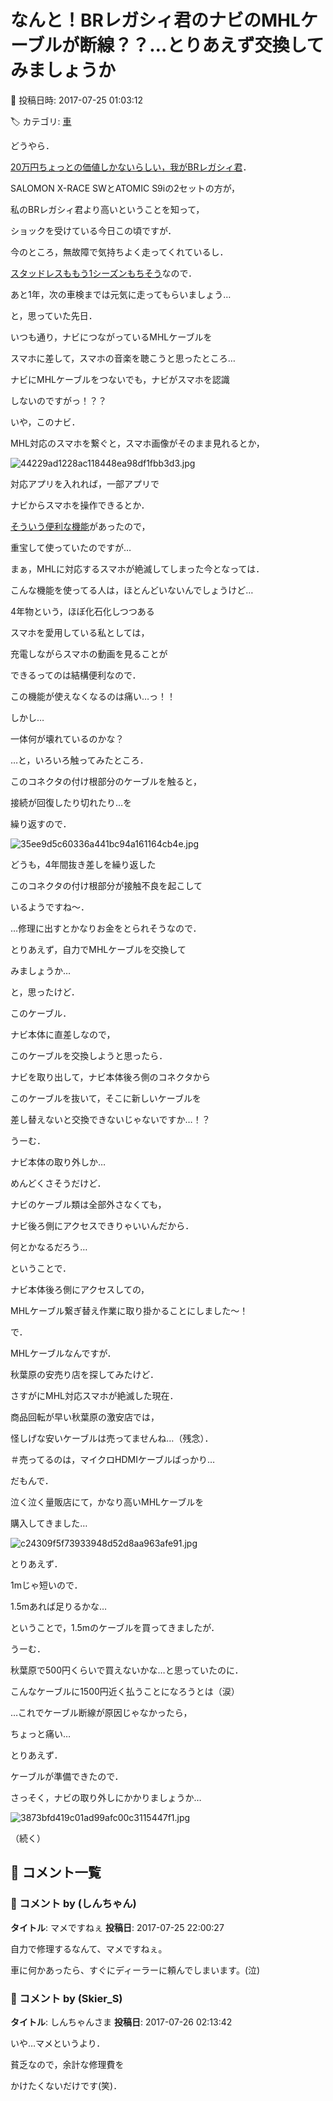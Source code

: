 # なんと！BRレガシィ君のナビのMHLケーブルが断線？？…とりあえず交換してみましょうか

📅 投稿日時: 2017-07-25 01:03:12

🏷️ カテゴリ: [車](cba0e8330b3f2ded7c1addfacc75d4547.md)

どうやら．


[20万円ちょっとの価値しかないらしい，我がBRレガシィ君](ebbdfac4fe15e7e06f42e85ab22c73028.md)．


SALOMON X-RACE SWとATOMIC S9iの2セットの方が，


私のBRレガシィ君より高いということを知って，


ショックを受けている今日この頃ですが．





今のところ，無故障で気持ちよく走ってくれているし．


[スタッドレスももう1シーズンもちそう](e055b5b744b654941d93c40de1fad1b0b.md)なので．


あと1年，次の車検までは元気に走ってもらいましょう…





と，思っていた先日．


いつも通り，ナビにつながっているMHLケーブルを


スマホに差して，スマホの音楽を聴こうと思ったところ…


ナビにMHLケーブルをつないでも，ナビがスマホを認識


しないのですがっ！？？





いや，このナビ．


MHL対応のスマホを繋ぐと，スマホ画像がそのまま見れるとか，




![44229ad1228ac118448ea98df1fbb3d3.jpg](images/44229ad1228ac118448ea98df1fbb3d3.jpg)




対応アプリを入れれば，一部アプリで


ナビからスマホを操作できるとか．


[そういう便利な機能](e77372286f63d3c7349bdd76792726f78.md)があったので，


重宝して使っていたのですが…





まぁ，MHLに対応するスマホが絶滅してしまった今となっては．


こんな機能を使ってる人は，ほとんどいないんでしょうけど…


4年物という，ほぼ化石化しつつある


スマホを愛用している私としては，


充電しながらスマホの動画を見ることが


できるってのは結構便利なので．


この機能が使えなくなるのは痛い…っ！！





しかし…


一体何が壊れているのかな？


…と，いろいろ触ってみたところ．


このコネクタの付け根部分のケーブルを触ると，


接続が回復したり切れたり…を


繰り返すので．




![35ee9d5c60336a441bc94a161164cb4e.jpg](images/35ee9d5c60336a441bc94a161164cb4e.jpg)




どうも，4年間抜き差しを繰り返した


このコネクタの付け根部分が接触不良を起こして


いるようですね～．





…修理に出すとかなりお金をとられそうなので．


とりあえず，自力でMHLケーブルを交換して


みましょうか…





と，思ったけど．


このケーブル．


ナビ本体に直差しなので，


このケーブルを交換しようと思ったら．





ナビを取り出して，ナビ本体後ろ側のコネクタから


このケーブルを抜いて，そこに新しいケーブルを


差し替えないと交換できないじゃないですか…！？





うーむ．


ナビ本体の取り外しか…


めんどくさそうだけど．


ナビのケーブル類は全部外さなくても，


ナビ後ろ側にアクセスできりゃいいんだから．


何とかなるだろう…





ということで．


ナビ本体後ろ側にアクセスしての，


MHLケーブル繋ぎ替え作業に取り掛かることにしました～！





で．


MHLケーブルなんですが．


秋葉原の安売り店を探してみたけど．


さすがにMHL対応スマホが絶滅した現在．


商品回転が早い秋葉原の激安店では，


怪しげな安いケーブルは売ってませんね…（残念）．


＃売ってるのは，マイクロHDMIケーブルばっかり…





だもんで．


泣く泣く量販店にて，かなり高いMHLケーブルを


購入してきました…




![c24309f5f73933948d52d8aa963afe91.jpg](images/c24309f5f73933948d52d8aa963afe91.jpg)




とりあえず．


1mじゃ短いので．


1.5mあれば足りるかな…


ということで，1.5mのケーブルを買ってきましたが．


うーむ．


秋葉原で500円くらいで買えないかな…と思っていたのに．


こんなケーブルに1500円近く払うことになろうとは（涙）


…これでケーブル断線が原因じゃなかったら，


ちょっと痛い…





とりあえず．


ケーブルが準備できたので．


さっそく，ナビの取り外しにかかりましょうか…




![3873bfd419c01ad99afc00c3115447f1.jpg](images/3873bfd419c01ad99afc00c3115447f1.jpg)







（続く）

## 💬 コメント一覧

### 💬 コメント by (しんちゃん)
**タイトル**: マメですねぇ
**投稿日**: 2017-07-25 22:00:27

自力で修理するなんて、マメですねぇ。

車に何かあったら、すぐにディーラーに頼んでしまいます。(泣)

### 💬 コメント by (Skier_S)
**タイトル**: しんちゃんさま
**投稿日**: 2017-07-26 02:13:42

いや…マメというより．

貧乏なので，余計な修理費を

かけたくないだけです(笑)．

